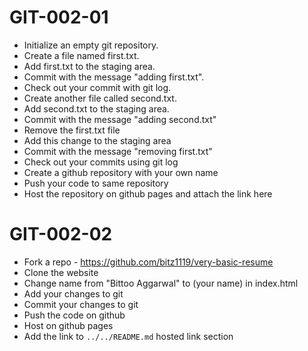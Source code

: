 # GIT-002-01
- Initialize an empty git repository.
- Create a file named first.txt.
- Add first.txt to the staging area.
- Commit with the message "adding first.txt".
- Check out your commit with git log.
- Create another file called second.txt.
- Add second.txt to the staging area.
- Commit with the message "adding second.txt"
- Remove the first.txt file
- Add this change to the staging area
- Commit with the message "removing first.txt"
- Check out your commits using git log
- Create a github repository with your own name
- Push your code to same repository
- Host the repository on github pages and attach the link here



# GIT-002-02

- Fork a repo - https://github.com/bitz1119/very-basic-resume
- Clone the website
- Change name from "Bittoo Aggarwal" to (your name) in index.html
- Add your changes to git
- Commit your changes to git
- Push the code on github
- Host on github pages
- Add the link to ```../../README.md``` hosted link section
